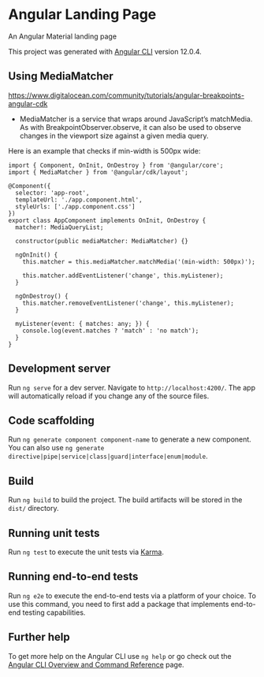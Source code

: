 # Angular Landing Page
 An Angular Material landing page

This project was generated with [Angular CLI](https://github.com/angular/angular-cli) version 12.0.4.
## Using MediaMatcher
https://www.digitalocean.com/community/tutorials/angular-breakpoints-angular-cdk
* MediaMatcher is a service that wraps around JavaScript’s matchMedia. As with BreakpointObserver.observe, it can also be used to observe changes in the viewport size against a given media query.

Here is an example that checks if min-width is 500px wide:
```
import { Component, OnInit, OnDestroy } from '@angular/core';
import { MediaMatcher } from '@angular/cdk/layout';

@Component({
  selector: 'app-root',
  templateUrl: './app.component.html',
  styleUrls: ['./app.component.css']
})
export class AppComponent implements OnInit, OnDestroy {
  matcher!: MediaQueryList;

  constructor(public mediaMatcher: MediaMatcher) {}

  ngOnInit() {
    this.matcher = this.mediaMatcher.matchMedia('(min-width: 500px)');

    this.matcher.addEventListener('change', this.myListener);
  }

  ngOnDestroy() {
    this.matcher.removeEventListener('change', this.myListener);
  }

  myListener(event: { matches: any; }) {
    console.log(event.matches ? 'match' : 'no match');
  }
}
```
## Development server

Run `ng serve` for a dev server. Navigate to `http://localhost:4200/`. The app will automatically reload if you change any of the source files.

## Code scaffolding

Run `ng generate component component-name` to generate a new component. You can also use `ng generate directive|pipe|service|class|guard|interface|enum|module`.

## Build

Run `ng build` to build the project. The build artifacts will be stored in the `dist/` directory.

## Running unit tests

Run `ng test` to execute the unit tests via [Karma](https://karma-runner.github.io).

## Running end-to-end tests

Run `ng e2e` to execute the end-to-end tests via a platform of your choice. To use this command, you need to first add a package that implements end-to-end testing capabilities.

## Further help

To get more help on the Angular CLI use `ng help` or go check out the [Angular CLI Overview and Command Reference](https://angular.io/cli) page.


